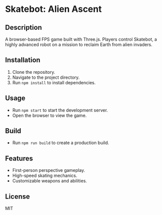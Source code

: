 # Skatebot: Alien Ascent

## Description
A browser-based FPS game built with Three.js. Players control Skatebot, a highly advanced robot on a mission to reclaim Earth from alien invaders.

## Installation
1. Clone the repository.
2. Navigate to the project directory.
3. Run `npm install` to install dependencies.

## Usage
- Run `npm start` to start the development server.
- Open the browser to view the game.

## Build
- Run `npm run build` to create a production build.

## Features
- First-person perspective gameplay.
- High-speed skating mechanics.
- Customizable weapons and abilities.

## License
MIT
